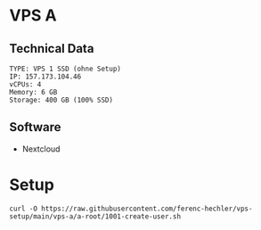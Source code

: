 # VPS A

## Technical Data

```
TYPE: VPS 1 SSD (ohne Setup)
IP: 157.173.104.46
vCPUs: 4
Memory: 6 GB
Storage: 400 GB (100% SSD)
```

## Software

* Nextcloud

# Setup

```
curl -O https://raw.githubusercontent.com/ferenc-hechler/vps-setup/main/vps-a/a-root/1001-create-user.sh

